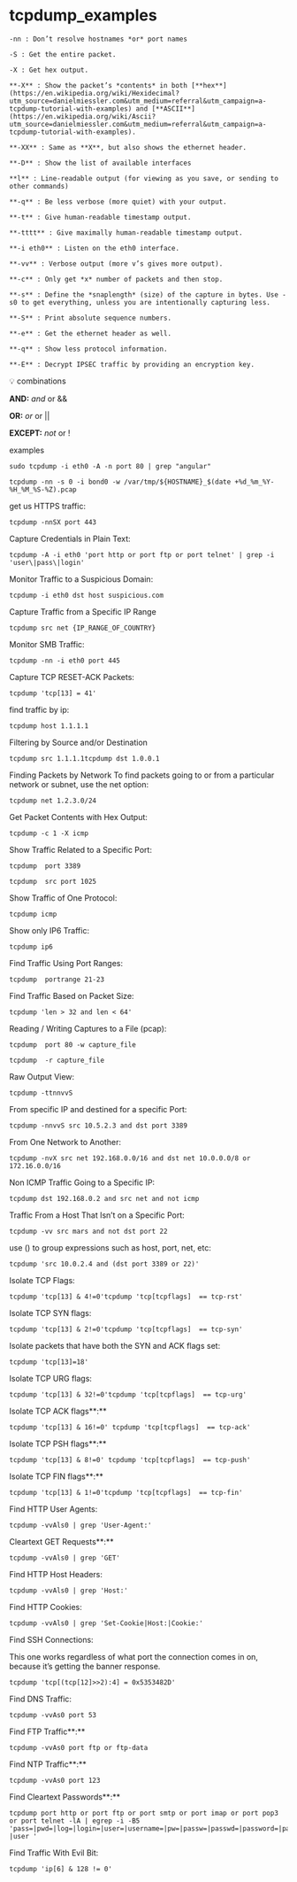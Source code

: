 # tcpdump_examples

```
-nn : Don’t resolve hostnames *or* port names
```

```
-S : Get the entire packet.
```

```
-X : Get hex output.
```

```
**-X** : Show the packet’s *contents* in both [**hex**](https://en.wikipedia.org/wiki/Hexidecimal?utm_source=danielmiessler.com&utm_medium=referral&utm_campaign=a-tcpdump-tutorial-with-examples) and [**ASCII**](https://en.wikipedia.org/wiki/Ascii?utm_source=danielmiessler.com&utm_medium=referral&utm_campaign=a-tcpdump-tutorial-with-examples).
```

```
**-XX** : Same as **X**, but also shows the ethernet header.
```

```
**-D** : Show the list of available interfaces
```

```
**l** : Line-readable output (for viewing as you save, or sending to other commands)
```

```
**-q** : Be less verbose (more quiet) with your output.
```

```
**-t** : Give human-readable timestamp output.
```

```
**-tttt** : Give maximally human-readable timestamp output.
```

```
**-i eth0** : Listen on the eth0 interface.
```

```
**-vv** : Verbose output (more v’s gives more output).
```

```
**-c** : Only get *x* number of packets and then stop.
```

```
**-s** : Define the *snaplength* (size) of the capture in bytes. Use -s0 to get everything, unless you are intentionally capturing less.
```

```
**-S** : Print absolute sequence numbers.
```

```
**-e** : Get the ethernet header as well.
```

```
**-q** : Show less protocol information.
```

```
**-E** : Decrypt IPSEC traffic by providing an encryption key.
```

<aside>
💡 combinations

**AND:** *and* or &&

**OR:** *or* or ||

**EXCEPT:** *not* or !

</aside>

examples

```
sudo tcpdump -i eth0 -A -n port 80 | grep "angular"
```

```
tcpdump -nn -s 0 -i bond0 -w /var/tmp/${HOSTNAME}_$(date +%d_%m_%Y-%H_%M_%S-%Z).pcap
```

get us HTTPS traffic:

```
tcpdump -nnSX port 443
```

Capture Credentials in Plain Text:

```
tcpdump -A -i eth0 'port http or port ftp or port telnet' | grep -i 'user\|pass\|login'
```

Monitor Traffic to a Suspicious Domain:

```
tcpdump -i eth0 dst host suspicious.com
```

Capture Traffic from a Specific IP Range

```
tcpdump src net {IP_RANGE_OF_COUNTRY}
```

Monitor SMB Traffic:

```
tcpdump -nn -i eth0 port 445
```

Capture TCP RESET-ACK Packets:

```
tcpdump 'tcp[13] = 41'
```

find traffic by ip:

```
tcpdump host 1.1.1.1
```

Filtering by Source and/or Destination

```
tcpdump src 1.1.1.1tcpdump dst 1.0.0.1
```

Finding Packets by Network To find packets going to or from a particular network or subnet, use the net option:

```
tcpdump net 1.2.3.0/24
```

Get Packet Contents with Hex Output:

```
tcpdump -c 1 -X icmp
```

Show Traffic Related to a Specific Port:

```
tcpdump  port 3389
```

```
tcpdump  src port 1025
```

Show Traffic of One Protocol:

```
tcpdump icmp
```

Show only IP6 Traffic:

```
tcpdump ip6
```

Find Traffic Using Port Ranges:

```
tcpdump  portrange 21-23
```

Find Traffic Based on Packet Size:

```
tcpdump 'len > 32 and len < 64'
```

Reading / Writing Captures to a File (pcap):

```
tcpdump  port 80 -w capture_file
```

```
tcpdump  -r capture_file
```

Raw Output View:

```
tcpdump -ttnnvvS
```

From specific IP and destined for a specific Port:

```
tcpdump -nnvvS src 10.5.2.3 and dst port 3389
```

From One Network to Another:

```
tcpdump -nvX src net 192.168.0.0/16 and dst net 10.0.0.0/8 or 172.16.0.0/16
```

Non ICMP Traffic Going to a Specific IP:

```
tcpdump dst 192.168.0.2 and src net and not icmp
```

Traffic From a Host That Isn’t on a Specific Port:

```
tcpdump -vv src mars and not dst port 22
```

use () to group expressions such as host, port, net, etc:

```
tcpdump 'src 10.0.2.4 and (dst port 3389 or 22)'
```

Isolate TCP Flags:

```
tcpdump 'tcp[13] & 4!=0'tcpdump 'tcp[tcpflags]  == tcp-rst'
```

Isolate TCP SYN flags:

```
tcpdump 'tcp[13] & 2!=0'tcpdump 'tcp[tcpflags]  == tcp-syn'
```

Isolate packets that have both the SYN and ACK flags set:

```
tcpdump 'tcp[13]=18'
```

Isolate TCP URG flags:

```
tcpdump 'tcp[13] & 32!=0'tcpdump 'tcp[tcpflags]  == tcp-urg'
```

Isolate TCP ACK flags**:**

```
tcpdump 'tcp[13] & 16!=0' tcpdump 'tcp[tcpflags]  == tcp-ack'
```

Isolate TCP PSH flags**:**

```
tcpdump 'tcp[13] & 8!=0' tcpdump 'tcp[tcpflags]  == tcp-push'
```

Isolate TCP FIN flags**:**

```
tcpdump 'tcp[13] & 1!=0'tcpdump 'tcp[tcpflags]  == tcp-fin'
```

Find HTTP User Agents:

```
tcpdump -vvAls0 | grep 'User-Agent:'
```

Cleartext GET Requests**:**

```
tcpdump -vvAls0 | grep 'GET'
```

Find HTTP Host Headers:

```
tcpdump -vvAls0 | grep 'Host:'
```

Find HTTP Cookies:

```
tcpdump -vvAls0 | grep 'Set-Cookie|Host:|Cookie:'
```

Find SSH Connections:

This one works regardless of what port the connection comes in on, because it’s getting the banner response.

```
tcpdump 'tcp[(tcp[12]>>2):4] = 0x5353482D'
```

Find DNS Traffic:

```
tcpdump -vvAs0 port 53
```

Find FTP Traffic**:**

```
tcpdump -vvAs0 port ftp or ftp-data
```

Find NTP Traffic**:**

```
tcpdump -vvAs0 port 123
```

Find Cleartext Passwords**:**

```
tcpdump port http or port ftp or port smtp or port imap or port pop3 or port telnet -lA | egrep -i -B5 'pass=|pwd=|log=|login=|user=|username=|pw=|passw=|passwd=|password=|pass:|user:|username:|password:|login:|pass |user ' 
```

Find Traffic With Evil Bit:

```
tcpdump 'ip[6] & 128 != 0'
```